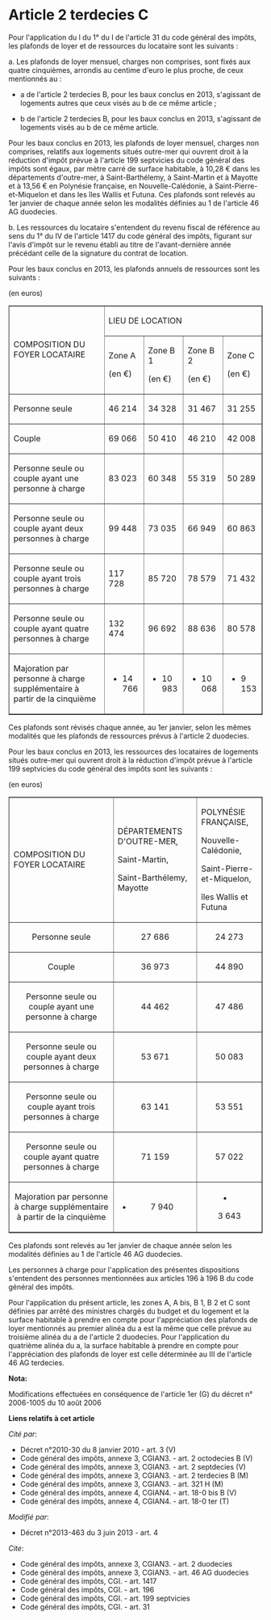 # Article 2 terdecies C

Pour l'application du l du 1° du I de l'article 31 du code général des impôts, les plafonds de loyer et de ressources du
locataire sont les suivants : 

a. Les plafonds de loyer mensuel, charges non comprises, sont fixés aux quatre cinquièmes, arrondis au centime d'euro le plus
proche, de ceux mentionnés au :

- a de l'article 2 terdecies B, pour les baux conclus en 2013, s'agissant de logements autres que ceux visés au b de ce même
article ;

- b de l'article 2 terdecies B, pour les baux conclus en 2013, s'agissant de logements visés au b de ce même article. 

Pour les baux conclus en 2013, les plafonds de loyer mensuel, charges non comprises, relatifs aux logements situés outre-mer
qui ouvrent droit à la réduction d'impôt prévue à l'article 199 septvicies du code général des impôts sont égaux, par mètre
carré de surface habitable, à 10,28 € dans les départements d'outre-mer, à Saint-Barthélemy, à Saint-Martin et à Mayotte et à
13,56 € en Polynésie française, en Nouvelle-Calédonie, à Saint-Pierre-et-Miquelon et dans les îles Wallis et Futuna. Ces
plafonds sont relevés au 1er janvier de chaque année selon les modalités définies au 1 de l'article 46 AG duodecies. 

b. Les ressources du locataire s'entendent du revenu fiscal de référence au sens du 1° du IV de l'article 1417 du code
général des impôts, figurant sur l'avis d'impôt sur le revenu établi au titre de l'avant-dernière année précédant celle de la
signature du contrat de location. 

Pour les baux conclus en 2013, les plafonds annuels de ressources sont les suivants : 

(en euros) 

<table width="680" border="1" cellpadding="0" align="center">
  <tbody>
    <tr>
      <td rowspan="2">

COMPOSITION DU FOYER LOCATAIRE

</td>
      <td colspan="4">

LIEU DE LOCATION

</td>
    </tr>
    <tr>
      <td>

Zone A

(en €)

</td>
      <td>

Zone B 1 

(en €)

</td>
      <td>

Zone B 2 

(en €)

</td>
      <td>

Zone C

(en €)

</td>
    </tr>
    <tr>
      <td>

Personne seule

</td>
      <td>

46 214

</td>
      <td>

34 328

</td>
      <td>

31 467

</td>
      <td>

31 255

</td>
    </tr>
    <tr>
      <td>

Couple

</td>
      <td>

69 066

</td>
      <td>

50 410

</td>
      <td>

46 210

</td>
      <td>

42 008

</td>
    </tr>
    <tr>
      <td>

Personne seule ou couple ayant une personne à charge

</td>
      <td>

83 023

</td>
      <td>

60 348

</td>
      <td>

55 319

</td>
      <td>

50 289

</td>
    </tr>
    <tr>
      <td>

Personne seule ou couple ayant deux personnes à charge

</td>
      <td>

99 448

</td>
      <td>

73 035

</td>
      <td>

66 949

</td>
      <td>

60 863

</td>
    </tr>
    <tr>
      <td>

Personne seule ou couple ayant trois personnes à charge

</td>
      <td>

117 728

</td>
      <td>

85 720

</td>
      <td>

78 579

</td>
      <td>

71 432

</td>
    </tr>
    <tr>
      <td>

Personne seule ou couple ayant quatre personnes à charge

</td>
      <td>

132 474

</td>
      <td>

96 692

</td>
      <td>

88 636

</td>
      <td>

80 578

</td>
    </tr>
    <tr>
      <td>

Majoration par personne à charge supplémentaire à partir de la cinquième

</td>
      <td>

+ 14 766

</td>
      <td>

+ 10 983

</td>
      <td>

+ 10 068

</td>
      <td>

+ 9 153

</td>
    </tr>
  </tbody>
</table>

Ces plafonds sont révisés chaque année, au 1er janvier, selon les mêmes modalités que les plafonds de ressources prévus à
l'article 2 duodecies. 

Pour les baux conclus en 2013, les ressources des locataires de logements situés outre-mer qui ouvrent droit à la réduction
d'impôt prévue à l'article 199 septvicies du code général des impôts sont les suivants : 

(en euros) 

<table border="1" align="center">
  <tbody>
    <tr>
      <td>

COMPOSITION DU FOYER LOCATAIRE

</td>
      <td>

DÉPARTEMENTS D'OUTRE-MER, 

Saint-Martin,

Saint-Barthélemy, Mayotte

</td>
      <td>

POLYNÉSIE FRANÇAISE, 

Nouvelle-Calédonie,

Saint-Pierre-et-Miquelon,

îles Wallis et Futuna

</td>
    </tr>
    <tr>
      <td align="center">

Personne seule

</td>
      <td align="center">

27 686

</td>
      <td align="center">

24 273

</td>
    </tr>
    <tr>
      <td align="center">

Couple

</td>
      <td align="center">

36 973

</td>
      <td align="center">

44 890</td>
    </tr>
    <tr>
      <td align="center">

Personne seule ou couple ayant une personne à charge

</td>
      <td align="center">44 462</td>
      <td align="center">

47 486

</td>
    </tr>
    <tr>
      <td align="center">

Personne seule ou couple ayant deux personnes à charge

</td>
      <td align="center">

53 671

</td>
      <td align="center">

50 083</td>
    </tr>
    <tr>
      <td align="center">

Personne seule ou couple ayant trois personnes à charge

</td>
      <td align="center">

63 141

</td>
      <td align="center">

53 551</td>
    </tr>
    <tr>
      <td align="center">

Personne seule ou couple ayant quatre personnes à charge

</td>
      <td align="center">

71 159</td>
      <td align="center">

57 022

</td>
    </tr>
    <tr>
      <td align="center">

Majoration par personne à charge supplémentaire à partir de la cinquième

</td>
      <td align="center">

+ 7 940</td>
      <td align="center">

+ 3 643</td>
    </tr>
  </tbody>
</table>

Ces plafonds sont relevés au 1er janvier de chaque année selon les modalités définies au 1 de l'article 46 AG duodecies. 

Les personnes à charge pour l'application des présentes dispositions s'entendent des personnes mentionnées aux articles 196 à
196 B du code général des impôts. 

Pour l'application du présent article, les zones A, A bis, B 1, B 2 et C sont définies par arrêté des ministres chargés du
budget et du logement et la surface habitable à prendre en compte pour l'appréciation des plafonds de loyer mentionnés au
premier alinéa du a est la même que celle prévue au troisième alinéa du a de l'article 2 duodecies. Pour l'application du
quatrième alinéa du a, la surface habitable à prendre en compte pour l'appréciation des plafonds de loyer est celle
déterminée au III de l'article 46 AG terdecies.

**Nota:**

Modifications effectuées en conséquence de l'article 1er (G) du décret n° 2006-1005 du 10 août 2006

**Liens relatifs à cet article**

_Cité par_:

  - Décret n°2010-30 du 8 janvier 2010 - art. 3 (V)
  - Code général des impôts, annexe 3, CGIAN3. - art. 2 octodecies B (V)
  - Code général des impôts, annexe 3, CGIAN3. - art. 2 septdecies (V)
  - Code général des impôts, annexe 3, CGIAN3. - art. 2 terdecies B (M)
  - Code général des impôts, annexe 3, CGIAN3. - art. 321 H (M)
  - Code général des impôts, annexe 4, CGIAN4. - art. 18-0 bis B (V)
  - Code général des impôts, annexe 4, CGIAN4. - art. 18-0 ter (T)

_Modifié par_:

  - Décret n°2013-463 du 3 juin 2013 - art. 4

_Cite_:

  - Code général des impôts, annexe 3, CGIAN3. - art. 2 duodecies
  - Code général des impôts, annexe 3, CGIAN3. - art. 46 AG duodecies
  - Code général des impôts, CGI. - art. 1417
  - Code général des impôts, CGI. - art. 196
  - Code général des impôts, CGI. - art. 199 septvicies
  - Code général des impôts, CGI. - art. 31
